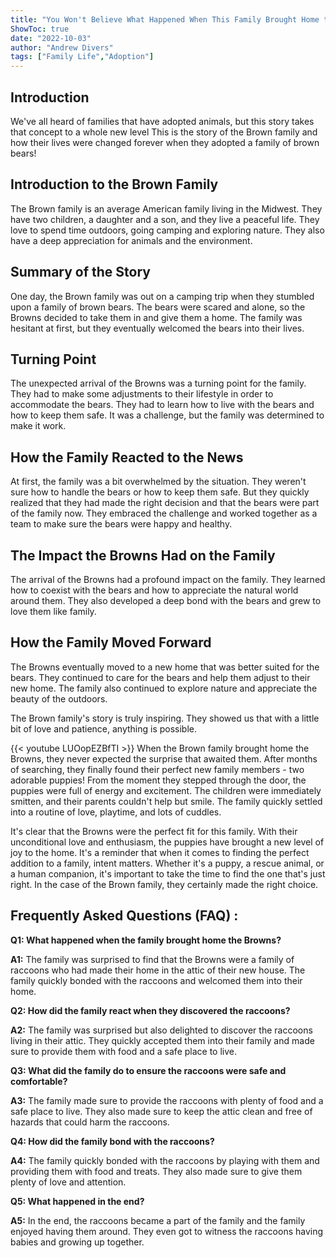 ```yaml
---
title: "You Won't Believe What Happened When This Family Brought Home the Browns!"
ShowToc: true 
date: "2022-10-03"
author: "Andrew Divers" 
tags: ["Family Life","Adoption"]
---
```

## Introduction 

We've all heard of families that have adopted animals, but this story takes that concept to a whole new level This is the story of the Brown family and how their lives were changed forever when they adopted a family of brown bears!

## Introduction to the Brown Family

The Brown family is an average American family living in the Midwest. They have two children, a daughter and a son, and they live a peaceful life. They love to spend time outdoors, going camping and exploring nature. They also have a deep appreciation for animals and the environment.

## Summary of the Story

One day, the Brown family was out on a camping trip when they stumbled upon a family of brown bears. The bears were scared and alone, so the Browns decided to take them in and give them a home. The family was hesitant at first, but they eventually welcomed the bears into their lives.

## Turning Point

The unexpected arrival of the Browns was a turning point for the family. They had to make some adjustments to their lifestyle in order to accommodate the bears. They had to learn how to live with the bears and how to keep them safe. It was a challenge, but the family was determined to make it work.

## How the Family Reacted to the News

At first, the family was a bit overwhelmed by the situation. They weren't sure how to handle the bears or how to keep them safe. But they quickly realized that they had made the right decision and that the bears were part of the family now. They embraced the challenge and worked together as a team to make sure the bears were happy and healthy.

## The Impact the Browns Had on the Family

The arrival of the Browns had a profound impact on the family. They learned how to coexist with the bears and how to appreciate the natural world around them. They also developed a deep bond with the bears and grew to love them like family.

## How the Family Moved Forward

The Browns eventually moved to a new home that was better suited for the bears. They continued to care for the bears and help them adjust to their new home. The family also continued to explore nature and appreciate the beauty of the outdoors.

The Brown family's story is truly inspiring. They showed us that with a little bit of love and patience, anything is possible.

{{< youtube LUOopEZBfTI >}} 
When the Brown family brought home the Browns, they never expected the surprise that awaited them. After months of searching, they finally found their perfect new family members - two adorable puppies! From the moment they stepped through the door, the puppies were full of energy and excitement. The children were immediately smitten, and their parents couldn't help but smile. The family quickly settled into a routine of love, playtime, and lots of cuddles. 

It's clear that the Browns were the perfect fit for this family. With their unconditional love and enthusiasm, the puppies have brought a new level of joy to the home. It's a reminder that when it comes to finding the perfect addition to a family, intent matters. Whether it's a puppy, a rescue animal, or a human companion, it's important to take the time to find the one that's just right. In the case of the Brown family, they certainly made the right choice.

## Frequently Asked Questions (FAQ) :
**Q1: What happened when the family brought home the Browns?**

**A1:** The family was surprised to find that the Browns were a family of raccoons who had made their home in the attic of their new house. The family quickly bonded with the raccoons and welcomed them into their home. 

**Q2: How did the family react when they discovered the raccoons?**

**A2:** The family was surprised but also delighted to discover the raccoons living in their attic. They quickly accepted them into their family and made sure to provide them with food and a safe place to live. 

**Q3: What did the family do to ensure the raccoons were safe and comfortable?**

**A3:** The family made sure to provide the raccoons with plenty of food and a safe place to live. They also made sure to keep the attic clean and free of hazards that could harm the raccoons. 

**Q4: How did the family bond with the raccoons?**

**A4:** The family quickly bonded with the raccoons by playing with them and providing them with food and treats. They also made sure to give them plenty of love and attention. 

**Q5: What happened in the end?**

**A5:** In the end, the raccoons became a part of the family and the family enjoyed having them around. They even got to witness the raccoons having babies and growing up together.



